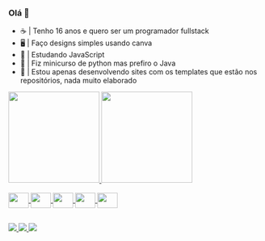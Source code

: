 ### Olá 👋

- ☕ | Tenho 16 anos e quero ser um programador fullstack
- 🖥️ | Faço designs simples usando canva
- 🤘 | Estudando JavaScript
- 🐍 | Fiz minicurso de python mas prefiro o Java
-  💼 | Estou apenas desenvolvendo sites com os templates que estão nos repositórios, nada muito elaborado

 <div>
<a href="https://github.com/gabrielkkskx">
<img loading="lazy" height="180em" src="https://github-readme-stats.vercel.app/api/top-langs/?username=gabrielkkskx&layout=compact&langs_count=7&theme=midnight-purple"/>
<img loading="lazy" height="180em" src="https://github-readme-stats.vercel.app/api?username=gabrielkkskx&show_icons=true&theme=midnight-purple&include_all_commits=true&count_private=true"/>
</div>

<div style="display: inline_block"><br>
 <img align="center" height="30" width="40" src="https://cdn.jsdelivr.net/gh/devicons/devicon/icons/chrome/chrome-original.svg" />
 <img align="center" height="30" width="40" src="https://cdn.jsdelivr.net/gh/devicons/devicon/icons/html5/html5-original.svg" />
 <img align="center" height="30" width="40" src="https://cdn.jsdelivr.net/gh/devicons/devicon/icons/css3/css3-original.svg" />
 <img align="center" height="30" width="40" src="https://cdn.jsdelivr.net/gh/devicons/devicon/icons/javascript/javascript-original.svg" />
 <img align="center" height="30" width="40" src="https://cdn.jsdelivr.net/gh/devicons/devicon/icons/python/python-original.svg"/> 
</div>

##

<div>
   <a href="https://wa.me/554291334898" target="_blank"><img src="https://img.shields.io/badge/WhatsApp-25D366?style=for-the-badge&logo=whatsapp&logoColor=white">
   <a href="https://www.instagram.com/gabriel_kkskx/"><img src="https://img.shields.io/badge/Instagram-E4405F?style=for-the-badge&logo=instagram&logoColor=white" target="_blank">
   <a href="mailto:contatogabrielkkskx@gmail.com"><img src="https://img.shields.io/badge/Gmail-D14836?style=for-the-badge&logo=gmail&logoColor=white">
</div>
